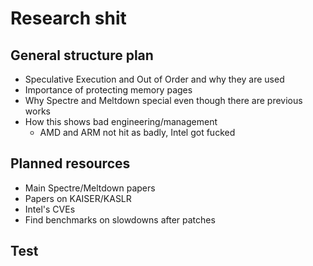 # Research shit

## General structure plan

* Speculative Execution and Out of Order and why they are used
* Importance of protecting memory pages
* Why Spectre and Meltdown special even though there are previous works
* How this shows bad engineering/management
  * AMD and ARM not hit as badly, Intel got fucked

## Planned resources

* Main Spectre/Meltdown papers
* Papers on KAISER/KASLR
* Intel's CVEs
* Find benchmarks on slowdowns after patches


## Test